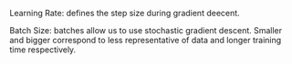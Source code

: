 Learning Rate: defines the step size during gradient deecent.

Batch Size: batches allow us to use stochastic gradient descent. Smaller and bigger correspond to less representative of data and longer training time respectively.
